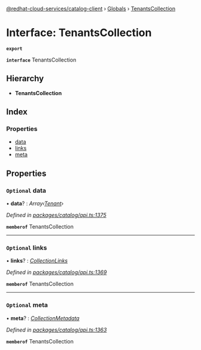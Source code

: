 [@redhat-cloud-services/catalog-client](../README.md) › [Globals](../globals.md) › [TenantsCollection](tenantscollection.md)

# Interface: TenantsCollection

**`export`** 

**`interface`** TenantsCollection

## Hierarchy

* **TenantsCollection**

## Index

### Properties

* [data](tenantscollection.md#optional-data)
* [links](tenantscollection.md#optional-links)
* [meta](tenantscollection.md#optional-meta)

## Properties

### `Optional` data

• **data**? : *Array‹[Tenant](tenant.md)›*

*Defined in [packages/catalog/api.ts:1375](https://github.com/fhlavac/javascript-clients/blob/master/packages/catalog/api.ts#L1375)*

**`memberof`** TenantsCollection

___

### `Optional` links

• **links**? : *[CollectionLinks](collectionlinks.md)*

*Defined in [packages/catalog/api.ts:1369](https://github.com/fhlavac/javascript-clients/blob/master/packages/catalog/api.ts#L1369)*

**`memberof`** TenantsCollection

___

### `Optional` meta

• **meta**? : *[CollectionMetadata](collectionmetadata.md)*

*Defined in [packages/catalog/api.ts:1363](https://github.com/fhlavac/javascript-clients/blob/master/packages/catalog/api.ts#L1363)*

**`memberof`** TenantsCollection
